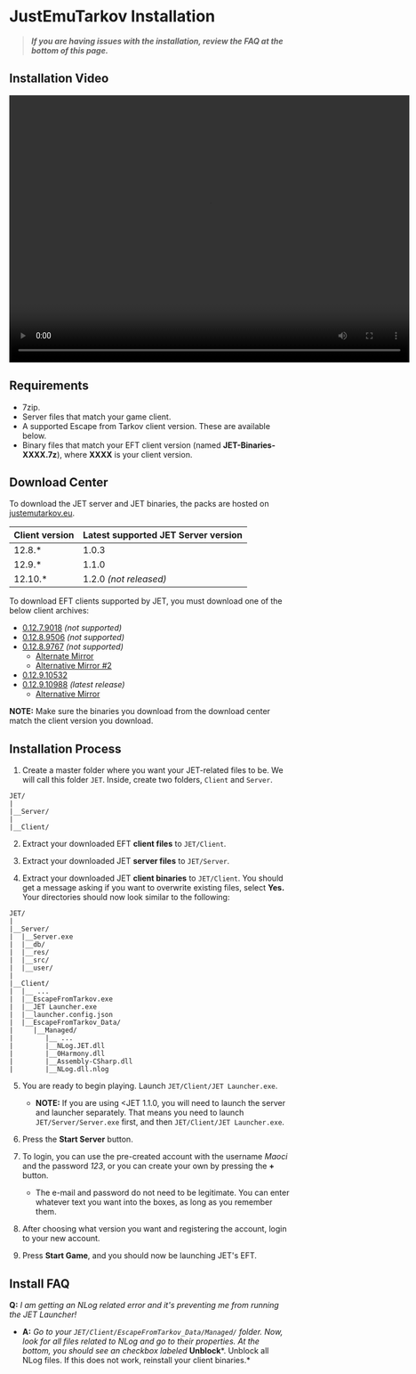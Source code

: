 # JustEmuTarkov Installation

> ***If you are having issues with the installation, review the FAQ at the bottom of this page.***

## Installation Video

<video width="720" height="480" controls>
  <source src="https://files.catbox.moe/ee1k78.mp4">
</video>

## Requirements

- 7zip.
- Server files that match your game client.
- A supported Escape from Tarkov client version. These are available below.
- Binary files that match your EFT client version (named **JET-Binaries-XXXX.7z**), where **XXXX** is your client version.

## Download Center

To download the JET server and JET binaries, the packs are hosted on [justemutarkov.eu](https://justemutarkov.eu/download).

| Client version | Latest supported JET Server version |
|----------------|-------------------------------------|
| 12.8.*         | 1.0.3                               |
| 12.9.*         | 1.1.0                               |
| 12.10.*        | 1.2.0 *(not released)*              |

To download EFT clients supported by JET, you must download one of the below client archives:

- [0.12.7.9018](https://maoci.eu/download?file=EFT0.12.7.9018) *(not supported)*
- [0.12.8.9506](https://maoci.eu/download?file=EFT0.12.8.9506) *(not supported)*
- [0.12.8.9767](https://maoci.eu/download?file=EFT0.12.8.9767) *(not supported)*
    - [Alternate Mirror](https://drive.google.com/file/d/1sTOZ2AcO68pqbc9UjsZ94588ihCnB9Jp/view)
    - [Alternative Mirror #2](https://cdn.storeit.digital/file/JustEmuTarkov/Client.0.12.8.9767.zip)
- [0.12.9.10532](https://cdn.storeit.digital/file/JustEmuTarkov/Client.0.12.9.10532.zip)
- [0.12.9.10988](http://cdn-11.eft-store.com/client/live/distribs/0.12.9.2.10988_11c0b785-b414-46da-90e3-95e2f824cf49/Client.0.12.9.2.10988.zip) *(latest release)*
    - [Alternative Mirror](https://cdn.storeit.digital/file/JustEmuTarkov/EFT.0.12.9.2.10988.zip)

**NOTE:** Make sure the binaries you download from the download center match the client version you download.

## Installation Process

1. Create a master folder where you want your JET-related files to be. We will call this folder `JET`. Inside, create two folders, `Client` and `Server`.

```
JET/
|
|__Server/
|
|__Client/
```

2. Extract your downloaded EFT **client files** to `JET/Client`.

3. Extract your downloaded JET **server files** to `JET/Server`.

4. Extract your downloaded JET **client binaries** to `JET/Client`. You should get a message asking if you want to overwrite existing files, select **Yes.** Your directories should now look similar to the following:

```
JET/
|
|__Server/
|  |__Server.exe
|  |__db/
|  |__res/
|  |__src/
|  |__user/
|
|__Client/
|  |__ ...
|  |__EscapeFromTarkov.exe
|  |__JET Launcher.exe
|  |__launcher.config.json
|  |__EscapeFromTarkov_Data/
|     |__Managed/
|        |__ ...
|        |__NLog.JET.dll
|        |__0Harmony.dll
|        |__Assembly-CSharp.dll
|        |__NLog.dll.nlog
```

5. You are ready to begin playing. Launch `JET/Client/JET Launcher.exe`.
    - **NOTE:** If you are using <JET 1.1.0, you will need to launch the server and launcher separately. That means you need to launch `JET/Server/Server.exe` first, and then `JET/Client/JET Launcher.exe`.

6. Press the **Start Server** button.

7. To login, you can use the pre-created account with the username *Maoci* and the password *123*, or you can create your own by pressing the **+** button.
    - The e-mail and password do not need to be legitimate. You can enter whatever text you want into the boxes, as long as you remember them.

8. After choosing what version you want and registering the account, login to your new account. 

9. Press **Start Game**, and you should now be launching JET's EFT.

## Install FAQ

**Q:** *I am getting an NLog related error and it's preventing me from running the JET Launcher!*

- **A:** *Go to your `JET/Client/EscapeFromTarkov_Data/Managed/` folder. Now, look for all files related to NLog and go to their properties. At the bottom, you should see an checkbox labeled* **Unblock***. Unblock all NLog files. If this does not work, reinstall your client binaries.*

